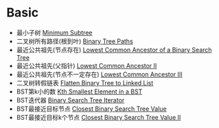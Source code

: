 # Basic
- 最小子树 [Minimum Subtree](https://www.lintcode.com/problem/596/)   
- 二叉树所有路径(根到叶) [Binary Tree Paths](https://www.lintcode.com/problem/480/)   
- 最近公共祖先(节点存在) [Lowest Common Ancestor of a Binary Search Tree](https://www.lintcode.com/problem/88/)   
- 最近公共祖先(父指针) [Lowest Common Ancestor II](https://www.lintcode.com/problem/474/)   
- 最近公共祖先(节点不一定存在) [Lowest Common Ancestor III](https://www.lintcode.com/problem/578/)   
- 二叉树转假链表 [Flatten Binary Tree to Linked List](https://www.lintcode.com/problem/453/)   
- BST第k小的数 [Kth Smallest Element in a BST](https://www.lintcode.com/problem/902/)   
- BST迭代器 [Binary Search Tree Iterator](https://www.lintcode.com/problem/86/)   
- BST最接近目标节点 [Closest Binary Search Tree Value](https://www.lintcode.com/problem/900/)   
- BST最接近目标k个节点 [Closest Binary Search Tree Value II](https://www.lintcode.com/problem/901/)   
